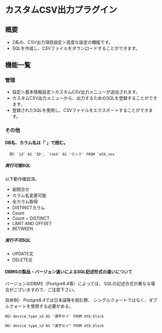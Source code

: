 # カスタムCSV出力プラグイン

## 概要

- 2系の、CSV出力項目設定＞高度な設定の機能です。
- SQLを作成し、CSVファイルをダウンロードすることができます。

## 機能一覧

### 管理

- 設定＞基本情報設定＞カスタムCSV出力メニューが追加されます。
- カスタムCSV出力メニューから、出力するためのSQLを登録することができます。
- 登録されたSQLを使用し、CSVファイルをエクスポートすることができます。

### その他

#### DB名、カラム名は「`」で囲む。  
```
  例）`id` AS 'ID', `rank` AS 'ランク' FROM `mtb_sex`
```

##### 実行可能SQL
以下動作確認済。
- 副問合せ  
- カラム名変更可能
- 全カラム取得
- DISTINCTカラム
- Count
- Count + DISTINCT
- LIMIT AND OFFSET
- BETWEEN  

##### 実行不可SQL
- UPDATE文
- DELETE文


#### DBMSの製品・バージョン違いによるSQL記述形式の違いについて  
バージョンのDBMS（Postgre8.4等）によっては、
SQLの記述方式が異なる場合がございますので、ご注意下さい。

具体例）
Postgre8.4では日本語等を囲む際、
シングルクォートではなく、ダブルクォートを使用する必要がある。
```
NG）device_type_id AS '漢字セイ' FROM dtb_block
```
```
OK）device_type_id AS "漢字セイ" FROM dtb_block
```

